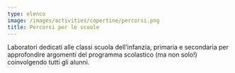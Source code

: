 ```yaml
---
type: elenco
image: /images/activities/copertine/percorsi.png
title: Percorsi per le scuole
---
```


Laboratori dedicati alle classi scuola dell’infanzia, primaria e secondaria per approfondire argomenti del programma scolastico (ma non solo!) coinvolgendo tutti gli alunni.
